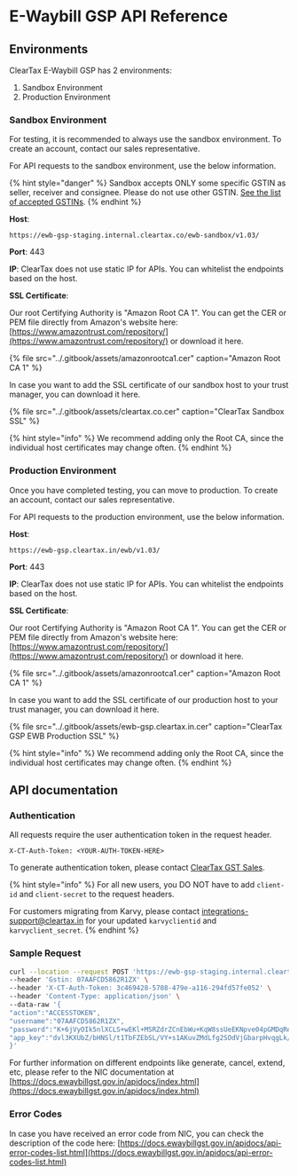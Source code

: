 # E-Waybill GSP API Reference

## Environments

ClearTax E-Waybill GSP has 2 environments:

1. Sandbox Environment
2. Production Environment

### Sandbox Environment

For testing, it is recommended to always use the sandbox environment. To create an account, contact our sales representative.

For API requests to the sandbox environment, use the below information.

{% hint style="danger" %}
Sandbox accepts ONLY some specific GSTIN as seller, receiver and consignee. Please do not use other GSTIN. [See the list of accepted GSTINs](getting-started-with-gsp-ewb-api/sandbox-gstin-for-ewb-gsp.md).
{% endhint %}

**Host**:

```text
https://ewb-gsp-staging.internal.cleartax.co/ewb-sandbox/v1.03/
```

**Port**: 443

**IP**: ClearTax does not use static IP for APIs. You can whitelist the endpoints based on the host.

**SSL Certificate**:

Our root Certifying Authority is "Amazon Root CA 1". You can get the CER or PEM file directly from Amazon's website here: [https://www.amazontrust.com/repository/](https://www.amazontrust.com/repository/) or download it here.

{% file src="../.gitbook/assets/amazonrootca1.cer" caption="Amazon Root CA 1" %}

In case you want to add the SSL certificate of our sandbox host to your trust manager, you can download it here.

{% file src="../.gitbook/assets/cleartax.co.cer" caption="ClearTax Sandbox SSL" %}

{% hint style="info" %}
We recommend adding only the Root CA, since the individual host certificates may change often.
{% endhint %}

### Production Environment

Once you have completed testing, you can move to production. To create an account, contact our sales representative.

For API requests to the production environment, use the below information.

**Host**:

```text
https://ewb-gsp.cleartax.in/ewb/v1.03/
```

**Port**: 443

**IP**: ClearTax does not use static IP for APIs. You can whitelist the endpoints based on the host.

**SSL Certificate**:

Our root Certifying Authority is "Amazon Root CA 1". You can get the CER or PEM file directly from Amazon's website here: [https://www.amazontrust.com/repository/](https://www.amazontrust.com/repository/) or download it here.

{% file src="../.gitbook/assets/amazonrootca1.cer" caption="Amazon Root CA 1" %}

In case you want to add the SSL certificate of our production host to your trust manager, you can download it here.

{% file src="../.gitbook/assets/ewb-gsp.cleartax.in.cer" caption="ClearTax GSP EWB Production SSL" %}

{% hint style="info" %}
We recommend adding only the Root CA, since the individual host certificates may change often.
{% endhint %}

## API documentation

### Authentication

All requests require the user authentication token in the request header.

```
X-CT-Auth-Token: <YOUR-AUTH-TOKEN-HERE>
```

To generate authentication token, please contact [ClearTax GST Sales](mailto:gst-sales@cleartax.in).

{% hint style="info" %}
For all new users, you DO NOT have to add `client-id` and `client-secret` to the request headers.

For customers migrating from Karvy, please contact integrations-support@cleartax.in for your updated `karvyclientid` and `karvyclient_secret`.
{% endhint %}

### Sample Request

```bash
curl --location --request POST 'https://ewb-gsp-staging.internal.cleartax.co/ewb-sandbox/v1.03/authenticate' \
--header 'Gstin: 07AAFCD5862R1ZX' \
--header 'X-CT-Auth-Token: 3c469428-5708-479e-a116-294fd57fe052' \
--header 'Content-Type: application/json' \
--data-raw '{
"action":"ACCESSTOKEN",
"username":"07AAFCD5862R1ZX",
"password":"K+6jVyOIk5nlXCLS+wEKl+MSRZdrZCnEbWu+KqW8ssUeEKNpve04pGMDqReyckqjp8Vp9zQ3/D7TPxP2P8fDU1tWAyPYpIaIr152CjpXTBIRWCkBGbNVtPDMnewe/Ja4z5uNqYFQLQF7xtMk1mAJOa18Fcz99fMoRn1jhIDXNl0AZUf/hUIpKUr5qYNlWvdQPsr2bHMTrf4nIxPtk11kViz8HyF2oNV0zFGlrVRRvpUjdqvDx4b2jssjangPy9eHowKKzzkuTZUx9csgZo59jLVycK8ffBllpCbFvyBuh99VFYfCI1CZ7R7r8ulicuqM6WGkZxTzPgY4LUakQdBUAg==",
"app_key":"dvl3KXUbZ/bHNSl/t1TbFZEbSL/VY+s1AKuvZMdLfg2SOdVjGbarpHvqgLk/+L1FLS93XAWN65Ll+Iwutr3p9W56/O5QcR+kRblyzGk8NNuFGBPqrGvyT7j87NnlN/66jdV01lQW64Sjeeh7Dqhy7eg/s3ZXB53m/PQc7ILrVxEW8EHZl3lAP55XGB5zoryXYUJgaphJ+WVcTaEM60ycLV8zkCjnSQioA1PY8RAA8sdZys2+p9YDewhaqvk9juons35TRG5Bnz6LsxjaeDYkciF/8baZcsNK6q/txffRLtR13uCGYogwHRv80hab/sEdOgd2kRawT0c2d13AU6Z7Lg=="
}'
```

For further information on different endpoints like generate, cancel, extend, etc, please refer to the NIC documentation at [https://docs.ewaybillgst.gov.in/apidocs/index.html](https://docs.ewaybillgst.gov.in/apidocs/index.html)

### Error Codes

In case you have received an error code from NIC, you can check the description of the code here: [https://docs.ewaybillgst.gov.in/apidocs/api-error-codes-list.html](https://docs.ewaybillgst.gov.in/apidocs/api-error-codes-list.html)

